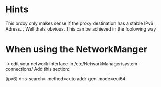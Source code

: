 Hints
=====

This proxy only makes sense if the proxy destination has a stable IPv6 Adress...
Well thats obvious. This can be achieved in the foolowing way


When using the NetworkManger
===========================
-> edit your network interface in /etc/NetworkManager/system-connections/
Add this section:

[ipv6]
dns-search=
method=auto
addr-gen-mode=eui64

